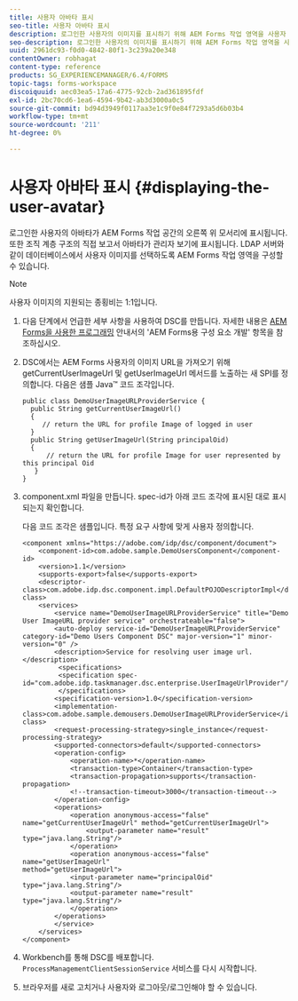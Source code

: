 ```yaml
---
title: 사용자 아바타 표시
seo-title: 사용자 아바타 표시
description: 로그인한 사용자의 이미지를 표시하기 위해 AEM Forms 작업 영역을 사용자 지정하는 방법입니다.
seo-description: 로그인한 사용자의 이미지를 표시하기 위해 AEM Forms 작업 영역을 사용자 지정하는 방법입니다.
uuid: 2961dc93-f0d0-4842-80f1-3c239a20e348
contentOwner: robhagat
content-type: reference
products: SG_EXPERIENCEMANAGER/6.4/FORMS
topic-tags: forms-workspace
discoiquuid: aec03ea5-17a6-4775-92cb-2ad361895fdf
exl-id: 2bc70cd6-1ea6-4594-9b42-ab3d3000a0c5
source-git-commit: bd94d3949f0117aa3e1c9f0e84f7293a5d6b03b4
workflow-type: tm+mt
source-wordcount: '211'
ht-degree: 0%

---
```


# 사용자 아바타 표시 {#displaying-the-user-avatar}

로그인한 사용자의 아바타가 AEM Forms 작업 공간의 오른쪽 위 모서리에 표시됩니다. 또한 조직 계층 구조의 직접 보고서 아바타가 관리자 보기에 표시됩니다. LDAP 서버와 같이 데이터베이스에서 사용자 이미지를 선택하도록 AEM Forms 작업 영역을 구성할 수 있습니다.

>[!NOTE]
>
>사용자 이미지의 지원되는 종횡비는 1:1입니다.

1. 다음 단계에서 언급한 세부 사항을 사용하여 DSC를 만듭니다. 자세한 내용은 [AEM Forms을 사용한 프로그래밍](https://www.adobe.com/go/learn_aemforms_programming_63) 안내서의 &#39;AEM Forms용 구성 요소 개발&#39; 항목을 참조하십시오.
1. DSC에서는 AEM Forms 사용자의 이미지 URL을 가져오기 위해 getCurrentUserImageUrl 및 getUserImageUrl 메서드를 노출하는 새 SPI를 정의합니다. 다음은 샘플 Java™ 코드 조각입니다.

   ```as3
   public class DemoUserImageURLProviderService { 
     public String getCurrentUserImageUrl() 
     { 
        // return the URL for profile Image of logged in user 
     } 
     public String getUserImageUrl(String principalOid) 
     { 
         // return the URL for profile Image for user represented by this principal Oid 
      } 
   }
   ```

1. component.xml 파일을 만듭니다. spec-id가 아래 코드 조각에 표시된 대로 표시되는지 확인합니다.

   다음 코드 조각은 샘플입니다. 특정 요구 사항에 맞게 사용자 정의합니다.

   ```as3
   <component xmlns="https://adobe.com/idp/dsc/component/document"> 
       <component-id>com.adobe.sample.DemoUsersComponent</component-id> 
       <version>1.1</version> 
       <supports-export>false</supports-export> 
       <descriptor-class>com.adobe.idp.dsc.component.impl.DefaultPOJODescriptorImpl</descriptor-class> 
       <services> 
           <service name="DemoUserImageURLProviderService" title="Demo User ImageURL provider service" orchestrateable="false"> 
           <auto-deploy service-id="DemoUserImageURLProviderService" category-id="Demo Users Component DSC" major-version="1" minor-version="0" /> 
           <description>Service for resolving user image url.</description> 
            <specifications> 
            <specification spec-id="com.adobe.idp.taskmanager.dsc.enterprise.UserImageUrlProvider"/> 
            </specifications> 
           <specification-version>1.0</specification-version> 
           <implementation-class>com.adobe.sample.demousers.DemoUserImageURLProviderService</implementation-class> 
           <request-processing-strategy>single_instance</request-processing-strategy> 
           <supported-connectors>default</supported-connectors> 
           <operation-config> 
               <operation-name>*</operation-name> 
               <transaction-type>Container</transaction-type> 
               <transaction-propagation>supports</transaction-propagation> 
               <!--transaction-timeout>3000</transaction-timeout--> 
           </operation-config> 
           <operations> 
               <operation anonymous-access="false" name="getCurrentUserImageUrl" method="getCurrentUserImageUrl"> 
                   <output-parameter name="result" type="java.lang.String"/> 
               </operation> 
               <operation anonymous-access="false" name="getUserImageUrl" 
   method="getUserImageUrl"> 
               <input-parameter name="principalOid" type="java.lang.String"/> 
               <output-parameter name="result" type="java.lang.String"/> 
               </operation> 
           </operations> 
           </service> 
       </services>
   </component>
   ```

1. Workbench를 통해 DSC를 배포합니다. `ProcessManagementClientSessionService` 서비스를 다시 시작합니다.
1. 브라우저를 새로 고치거나 사용자와 로그아웃/로그인해야 할 수 있습니다.
